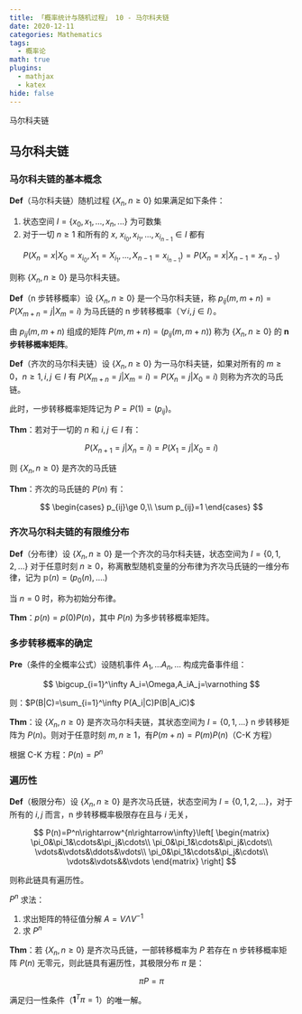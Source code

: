 ```yaml
---
title: 「概率统计与随机过程」 10 - 马尔科夫链
date: 2020-12-11
categories: Mathematics
tags:
  - 概率论
math: true
plugins:
  - mathjax
  - katex
hide: false
---
```


马尔科夫链
<!-- more -->

## 马尔科夫链

### 马尔科夫链的基本概念

**Def**（马尔科夫链）随机过程 $\{X_n,n\ge 0\}$ 如果满足如下条件：

1. 状态空间 $I=\{x_0, x_1, ..., x_n,...\}$ 为可数集
2. 对于一切 $n\ge 1$ 和所有的 $x$, $x_{i_0}, x_{i_1},...,x_{i_{n-1}}\in I$ 都有

$$
P(X_n=x|X_0=x_{i_0},X_1=X_{i_1},...,X_{n-1}=x_{i_{n-1}})=P(X_n=x|X_{n-1}=x_{n-1})
$$

则称 $\{X_n,n\ge 0\}$ 是马尔科夫链。

**Def**（n 步转移概率）设 $\{X_n,n\ge 0\}$ 是一个马尔科夫链，称 $p_{ij}(m,m+n)=P(X_{m+n}=j|X_m=i)$ 为马氏链的 n 步转移概率（$\forall i,j\in I$）。

由 $p_{ij}(m,m+n)$ 组成的矩阵 $P(m,m+n)=(p_{ij}(m,m+n))$ 称为 $\{X_n,n\ge 0\}$ 的 **n 步转移概率矩阵**。

**Def**（齐次的马尔科夫链）设 $\{X_n,n\ge 0\}$ 为一马尔科夫链，如果对所有的 $m\ge 0$，$n\ge 1, i,j\in I$ 有 $P(X_{m+n}=j|X_m=i)=P(X_n=j|X_0=i)$ 则称为齐次的马氏链。

此时，一步转移概率矩阵记为 $P=P(1)=(p_{ij})$。

**Thm**：若对于一切的 $n$ 和 $i,j\in I$ 有：

$$
P(X_{n+1}=j|X_n=i)=P(X_1=j|X_0=i)
$$

则 $\{X_n,n\ge 0\}$ 是齐次的马氏链

**Thm**：齐次的马氏链的 $P(n)$ 有：

$$
\begin{cases}
    p_{ij}\ge 0,\\
    \sum p_{ij}=1
\end{cases}
$$

### 齐次马尔科夫链的有限维分布

**Def**（分布律）设 $\{X_n,n\ge0\}$ 是一个齐次的马尔科夫链，状态空间为 $I=\{0,1,2,...\}$ 对于任意时刻 $n\ge 0$，称离散型随机变量的分布律为齐次马氏链的一维分布律，记为 $\mathbb p(n)=(p_0(n),....)$

当 $n=0$ 时，称为初始分布律。

**Thm**：$p(n)=p(0)P(n)$，其中 $P(n)$ 为多步转移概率矩阵。

### 多步转移概率的确定

**Pre**（条件的全概率公式）设随机事件 $A_1,...A_n,...$ 构成完备事件组：

$$
\bigcup_{i=1}^\infty A_i=\Omega,A_iA_j=\varnothing
$$

则：$P(B|C)=\sum_{i=1}^\infty P(A_i|C)P(B|A_iC)$

**Thm**：设 $\{X_n,n\ge 0\}$ 是齐次马尔科夫链，其状态空间为 $I=\{0,1,...\}$ n 步转移矩阵为 $P(n)$。则对于任意时刻 $m,n\ge 1$，有$P(m+n)=P(m)P(n)$（C-K 方程）

根据 C-K 方程：$P(n)=P^n$

### 遍历性

**Def**（极限分布）设 $\{X_n,n\ge 0\}$ 是齐次马氏链，状态空间为 $I=\{0, 1,2,...\}$，对于所有的 $i,j$ 而言，n 步转移概率极限存在且与 $i$ 无关，

$$
P(n)=P^n\rightarrow^{n\rightarrow\infty}\left[
\begin{matrix}
    \pi_0&\pi_1&\cdots&\pi_j&\cdots\\
    \pi_0&\pi_1&\cdots&\pi_j&\cdots\\
    \vdots&\vdots&\ddots&\vdots\\
    \pi_0&\pi_1&\cdots&\pi_j&\cdots\\
    \vdots&\vdots&&\vdots
\end{matrix}
\right]
$$

则称此链具有遍历性。

$P^n$ 求法：

1. 求出矩阵的特征值分解 $A=V\Lambda V^{-1}$
2. 求 $P^n$

**Thm**：若 $\{X_n,n\ge 0\}$ 是齐次马氏链，一部转移概率为 $P$ 若存在 n 步转移概率矩阵 $P(n)$ 无零元，则此链具有遍历性，其极限分布 $\pi$ 是：

$$
\pi P=\pi
$$

满足归一性条件（$\mathbf 1^T\pi=1$）的唯一解。
